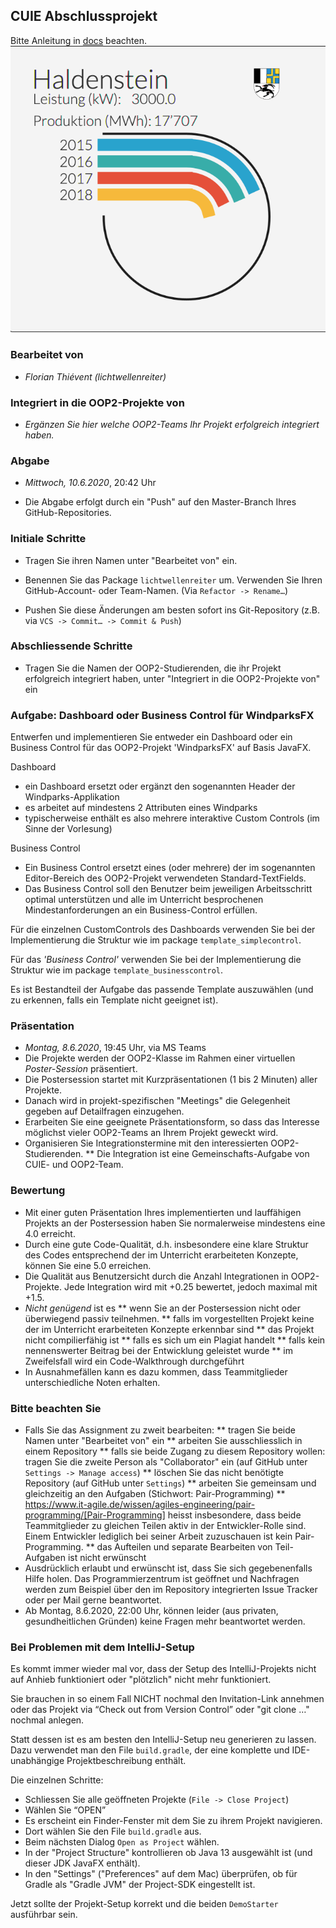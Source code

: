 ## CUIE Abschlussprojekt

Bitte Anleitung in [docs](./docs/implementation.md) beachten.
![rotary-chart](rotary-chart.png)
### Bearbeitet von

* _Florian Thiévent (lichtwellenreiter)_

### Integriert in die OOP2-Projekte von

* *_Ergänzen Sie hier welche OOP2-Teams Ihr Projekt erfolgreich integriert haben._*

### Abgabe

* *Mittwoch, 10.6.2020*, 20:42 Uhr

* Die Abgabe erfolgt durch ein "Push" auf den Master-Branch Ihres GitHub-Repositories.

### Initiale Schritte

* Tragen Sie ihren Namen unter "Bearbeitet von" ein.

* Benennen Sie das Package `lichtwellenreiter` um. Verwenden Sie Ihren GitHub-Account- oder Team-Namen. (Via `Refactor -> Rename…`)

* Pushen Sie diese Änderungen am besten sofort ins Git-Repository (z.B. via `VCS -> Commit… -> Commit & Push`)


### Abschliessende Schritte

* Tragen Sie die Namen der OOP2-Studierenden, die ihr Projekt erfolgreich integriert haben, unter "Integriert in die OOP2-Projekte von" ein


### Aufgabe: Dashboard oder Business Control für WindparksFX

Entwerfen und implementieren Sie entweder ein Dashboard oder ein Business Control für das OOP2-Projekt 'WindparksFX' auf Basis JavaFX.

Dashboard

* ein Dashboard ersetzt oder ergänzt den sogenannten Header der Windparks-Applikation
* es arbeitet auf mindestens 2 Attributen eines Windparks
* typischerweise enthält es also mehrere interaktive Custom Controls (im Sinne der Vorlesung)

Business Control

* Ein Business Control ersetzt eines (oder mehrere) der im sogenannten Editor-Bereich des OOP2-Projekt verwendeten Standard-TextFields.
* Das Business Control soll den Benutzer beim jeweiligen Arbeitsschritt optimal unterstützen und alle im Unterricht besprochenen Mindestanforderungen an ein Business-Control erfüllen.

Für die einzelnen CustomControls des Dashboards verwenden Sie bei der Implementierung die Struktur wie im package `template_simplecontrol`.

Für das _'Business Control'_ verwenden Sie bei der Implementierung die Struktur wie im package `template_businesscontrol`.

Es ist Bestandteil der Aufgabe das passende Template auszuwählen (und zu erkennen, falls ein Template nicht geeignet ist).

### Präsentation

* *Montag, 8.6.2020*, 19:45 Uhr, via MS Teams
* Die Projekte werden der OOP2-Klasse im Rahmen einer virtuellen *Poster-Session* präsentiert.
* Die Postersession startet mit Kurzpräsentationen (1 bis 2 Minuten) aller Projekte.
* Danach wird in projekt-spezifischen "Meetings" die Gelegenheit gegeben auf Detailfragen einzugehen.
* Erarbeiten Sie eine geeignete Präsentationsform, so dass das Interesse möglichst vieler OOP2-Teams an Ihrem Projekt geweckt wird.
* Organisieren Sie Integrationstermine mit den interessierten OOP2-Studierenden.
** Die Integration ist eine Gemeinschafts-Aufgabe von CUIE- und OOP2-Team.

### Bewertung

* Mit einer guten Präsentation Ihres implementierten und lauffähigen Projekts an der Postersession haben Sie normalerweise mindestens eine 4.0 erreicht.
* Durch eine gute Code-Qualität, d.h. insbesondere eine klare Struktur des Codes entsprechend der im Unterricht erarbeiteten Konzepte, können Sie eine 5.0 erreichen.
* Die Qualität aus Benutzersicht durch die Anzahl Integrationen in OOP2-Projekte. Jede Integration wird mit +0.25 bewertet, jedoch maximal mit +1.5.
* *Nicht genügend* ist es
** wenn Sie an der Postersession nicht oder überwiegend passiv teilnehmen.
** falls im vorgestellten Projekt keine der im Unterricht erarbeiteten Konzepte erkennbar sind
** das Projekt nicht compilierfähig ist
** falls es sich um ein Plagiat handelt
** falls kein nennenswerter Beitrag bei der Entwicklung geleistet wurde
** im Zweifelsfall wird ein Code-Walkthrough durchgeführt
* In Ausnahmefällen kann es dazu kommen, dass Teammitglieder unterschiedliche Noten erhalten.


### Bitte beachten Sie

* Falls Sie das Assignment zu zweit bearbeiten:
** tragen Sie beide Namen unter "Bearbeitet von" ein
** arbeiten Sie ausschliesslich in einem Repository
** falls sie beide Zugang zu diesem Repository wollen: tragen Sie die zweite Person als "Collaborator" ein (auf GitHub unter `Settings -> Manage access`)
** löschen Sie das nicht benötigte Repository (auf GitHub unter `Settings`)
** arbeiten Sie gemeinsam und gleichzeitig an den Aufgaben (Stichwort: Pair-Programming)
** https://www.it-agile.de/wissen/agiles-engineering/pair-programming/[Pair-Programming] heisst insbesondere, dass beide Teammitglieder zu gleichen Teilen aktiv in der Entwickler-Rolle sind. Einem Entwickler lediglich bei seiner Arbeit zuzuschauen ist kein Pair-Programming.
** das Aufteilen und separate Bearbeiten von Teil-Aufgaben ist nicht erwünscht
* Ausdrücklich erlaubt und erwünscht ist, dass Sie sich gegebenenfalls Hilfe holen.
Das Programmierzentrum ist geöffnet und Nachfragen werden zum Beispiel über den im Repository integrierten
Issue Tracker oder per Mail gerne beantwortet.
* Ab Montag, 8.6.2020, 22:00 Uhr, können leider (aus privaten, gesundheitlichen Gründen) keine Fragen mehr beantwortet werden.


### Bei Problemen mit dem IntelliJ-Setup

Es kommt immer wieder mal vor, dass der Setup des IntelliJ-Projekts nicht auf Anhieb funktioniert oder "plötzlich" nicht mehr funktioniert.

Sie brauchen in so einem Fall NICHT nochmal den Invitation-Link annehmen oder das Projekt via “Check out from Version Control” oder "git clone …" nochmal anlegen.

Statt dessen ist es am besten den IntelliJ-Setup neu generieren zu lassen. Dazu verwendet man den File `build.gradle`, der eine komplette und IDE-unabhängige Projektbeschreibung enthält.

Die einzelnen Schritte:

* Schliessen Sie alle geöffneten Projekte (`File -> Close Project`)
* Wählen Sie “OPEN”
* Es erscheint ein Finder-Fenster mit dem Sie zu ihrem Projekt navigieren.
* Dort wählen Sie den File `build.gradle` aus.
* Beim nächsten Dialog `Open as Project` wählen.
* In der "Project Structure" kontrollieren ob Java 13 ausgewählt ist (und dieser JDK JavaFX enthält).
* In den "Settings" ("Preferences" auf dem Mac) überprüfen, ob für Gradle als "Gradle JVM" der Project-SDK eingestellt ist.

Jetzt sollte der Projekt-Setup korrekt und die beiden `DemoStarter` ausführbar sein.
